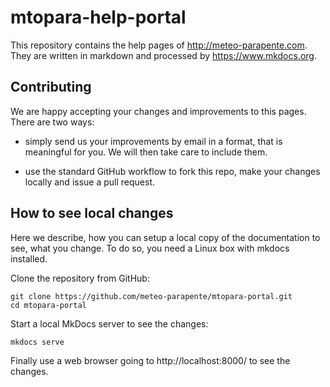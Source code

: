 # mtopara-help-portal

This repository contains the help pages of http://meteo-parapente.com. They are written in markdown and processed by https://www.mkdocs.org.

## Contributing

We are happy accepting your changes and improvements to this pages. There are two ways:

 * simply send us your improvements by email in a format, that is meaningful for you.
   We will then take care to include them.

 * use the standard GitHub workflow to fork this repo, make your changes locally and
   issue a pull request.

## How to see local changes

Here we describe, how you can setup a local copy of the documentation to see, what you change.
To do so, you need a Linux box with mkdocs installed.

Clone the repository from GitHub:
```
git clone https://github.com/meteo-parapente/mtopara-portal.git
cd mtopara-portal
```

Start a local MkDocs server to see the changes:
```
mkdocs serve
```

Finally use a web browser going to http://localhost:8000/ to see the changes.





